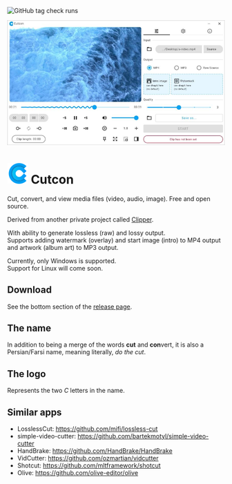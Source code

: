 ![GitHub tag check runs](https://img.shields.io/github/check-runs/mahozad/cutcon/prod?label=tests)

<div align="center">
  <picture>
    <source media="(prefers-color-scheme: dark)" srcset="raw/demo-dark.jpg">
    <source media="(prefers-color-scheme: light)" srcset="raw/demo-light.jpg">
    <img alt="Cutcon demo screenshot" src="raw/demo-light.jpg">
  </picture>
</div>

# <img src="raw/logo.svg" alt="Logo"> Cutcon
Cut, convert, and view media files (video, audio, image). Free and open source.

Derived from another private project called [Clipper](https://mahozad.ir/cutcon).

With ability to generate lossless (raw) and lossy output.  
Supports adding watermark (overlay) and start image (intro) to MP4 output and artwork (album art) to MP3 output.

Currently, only Windows is supported.  
Support for Linux will come soon.

## Download
See the bottom section of the [release page](https://github.com/mahozad/cutcon/releases).

## The name
In addition to being a merge of the words **cut** and **con**vert,
it is also a Persian/Farsi name, meaning literally, *do the cut*.

## The logo
Represents the two *C* letters in the name.

## Similar apps
  - LosslessCut: https://github.com/mifi/lossless-cut
  - simple-video-cutter: https://github.com/bartekmotyl/simple-video-cutter
  - HandBrake: https://github.com/HandBrake/HandBrake
  - VidCutter: https://github.com/ozmartian/vidcutter
  - Shotcut: https://github.com/mltframework/shotcut
  - Olive: https://github.com/olive-editor/olive
